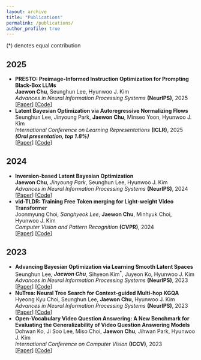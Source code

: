 ```yaml
---
layout: archive
title: "Publications"
permalink: /publications/
author_profile: true
---
```

(*) denotes equal contribution

## 2025
- <strong>PRESTO: Preimage-Informed Instruction Optimization for Prompting Black-Box LLMs</strong><br>
  <strong>Jaewon Chu</strong>, Seunghun Lee, Hyunwoo J. Kim<br>
  _Advances in Neural Information Processing Systems_ <strong>(NeurIPS)</strong>, 2025<br>
  [[Paper](https://arxiv.org/pdf/2510.25808)] [[Code]()]<br>
- <strong>Latent Bayesian Optimization via Autoregressive Normalizing Flows</strong><br>
  Seunghun Lee, Jinyoung Park, <strong>Jaewon Chu</strong>, Minseo Yoon, Hyunwoo J. Kim<br>
  _International Conference on Learning Representations_ <strong>(ICLR)</strong>, 2025 <strong>_(Oral presentation, top 1.8%)_</strong><br>
  [[Paper](https://arxiv.org/pdf/2504.14889)] [[Code](https://github.com/mlvlab/NFBO)]<br>

## 2024
- <strong>Inversion-based Latent Bayesian Optimization</strong><br>
  <strong>Jaewon Chu<sup>*</sup></strong>, Jinyoung Park<sup>*</sup>, Seunghun Lee, Hyunwoo J. Kim<br>
  _Advances in Neural Information Processing Systems_ <strong>(NeurIPS)</strong>, 2024<br>
  [[Paper](https://arxiv.org/pdf/2411.05330)] [[Code](https://github.com/mlvlab/InvBO)]<br>
- <strong>vid-TLDR: Training Free Token merging for Light-weight Video Transformer</strong><br>
  Joonmyung Choi<sup>*</sup>, Sanghyeok Lee<sup>*</sup>, <strong>Jaewon Chu</strong>, Minhyuk Choi, Hyunwoo J. Kim<br>
  _Computer Vision and Pattern Recognition_ <strong>(CVPR)</strong>, 2024<br>
  [[Paper](https://arxiv.org/pdf/2403.13347)] [[Code](https://github.com/mlvlab/vid-TLDR)]<br>
  
## 2023
- <strong>Advancing Bayesian Optimization via Learning Smooth Latent Spaces</strong><br>
  Seunghun Lee<sup>*</sup>, <strong>Jaewon Chu<sup>*</sup></strong>, Sihyeon Kim<sup>*</sup>, Juyeon Ko, Hyunwoo J. Kim<br>
  _Advances in Neural Information Processing Systems_ <strong>(NeurIPS)</strong>, 2023<br>
  [[Paper](https://arxiv.org/pdf/2310.20258)] [[Code](https://github.com/mlvlab/CoBO)]<br>
- <strong>NuTrea: Neural Tree Search for Context-guided Multi-hop KGQA</strong><br>
  Hyeong Kyu Choi, Seunghun Lee, <strong>Jaewon Chu</strong>, Hyunwoo J. Kim<br>
  _Advances in Neural Information Processing Systems_ <strong>(NeurIPS)</strong>, 2023<br>
  [[Paper](https://arxiv.org/pdf/2310.15484)] [[Code](https://github.com/mlvlab/NuTrea)]<br>
- <strong>Open-Vocabulary Video Question Answering: A New Benchmark for Evaluating the Generalizability of Video Question Answering Models</strong><br>
  Dohwan Ko, Ji Soo Lee, Miso Choi, <strong>Jaewon Chu</strong>, Jihwan Park, Hyunwoo J. Kim<br>
  _International Conference on Computer Vision_ <strong>(ICCV)</strong>, 2023<br>
  [[Paper](https://arxiv.org/pdf/2308.09363)] [[Code](https://github.com/mlvlab/OVQA)]<br>